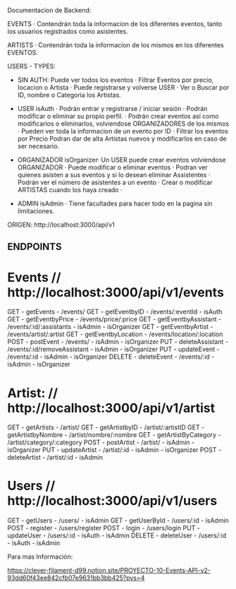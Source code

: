 Documentacion de Backend:

EVENTS · Contendrán toda la informacion de los diferentes eventos,  tanto los usuarios registrados como asistentes.

ARTISTS · Contendrán toda la informacion de los mismos en los diferentes EVENTOS. 

USERS - TYPES:

- SIN AUTH: Puede ver todos los eventos · Filtrar Eventos por precio, locacion o Artista · Puede registrarse y volverse USER · Ver o Buscar por ID, nombre o Categoria los Artistas.

- USER isAuth · Podrán entrar y registrarse / iniciar sesión  · Podrán modificar o eliminar su propio perfil. · Podrán crear eventos así como modificarlos o eliminarlos, volviendose ORGANIZADORES de los mismos · Pueden ver toda la informacion de un evento por ID · Filtrar los eventos por Precio Podran dar de alta Artistas nuevos y modificarlos en caso de ser necesario.

- ORGANIZADOR isOrganizer· Un USER puede crear eventos volviendose ORGANIZADOR · Puede modificar o eliminar eventos · Podran ver quienes asisten a sus eventos y si lo desean eliminar Assistentes · Podrán ver el número de asistentes a un evento · Crear o modificar ARTISTAS cuando los haya creado ·  

- ADMIN isAdmin · Tiene facultades para hacer todo en la pagina sin limitaciones.

ORIGEN: http://localhost:3000/api/v1

## ENDPOINTS

# Events // http://localhost:3000/api/v1/events

GET - getEvents - /events/ 
GET - getEventbyID - /events/:eventId - isAuth
GET - getEventbyPrice - /events/price/:price 
GET - getEventbyAssistant - /events/:id/:assistants - isAdmin - isOrganizer 
GET - getEventbyArtist - /events/artist/:artist 
GET - getEventbyLocation - /events/location/:location 
POST - postEvent - /events/ - isAdmin - isOrganizer
PUT - deleteAssistant - /events/:id/removeAssistant - isAdmin - isOrganizer
PUT - updateEvent - /events/:id - isAdmin - isOrganizer 
DELETE - deleteEvent - /events/:id - isAdmin - isOrganizer

# Artist: // http://localhost:3000/api/v1/artist

GET - getArtists - /artist/
GET - getArtistbyID - /artist/:artistID
GET - getArtistbyNombre - /artist/nombre/:nombre
GET - getArtistByCategory - /artist/category/:category
POST - postArtist - /artist/ - isAdmin - isOrganizer 
PUT - updateArtist - /artist/:id - isAdmin - isOrganizer 
POST - deleteArtist - /artist/:id - isAdmin

# Users // http://localhost:3000/api/v1/users

GET - getUsers - /users/ - isAdmin
GET - getUserById - /users/:id - isAdmin
POST - register - /users/register
POST - login - /users/login
PUT - updateUser - /users/:id  - isAuth - isAdmin
DELETE - deleteUser - /users/:id - isAuth - isAdmin

Para mas Información:

https://clever-filament-d99.notion.site/PROYECTO-10-Events-API-v2-93dd60f43ee842cfb07e9631bb3bb425?pvs=4
